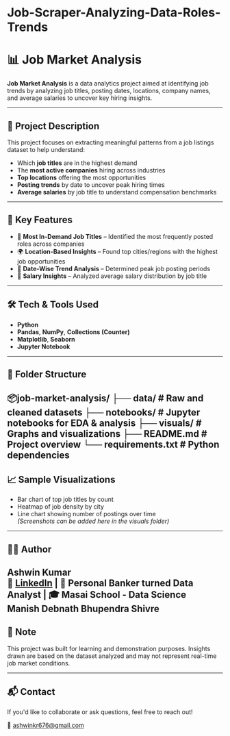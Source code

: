 # Job-Scraper-Analyzing-Data-Roles-Trends
# 📊 Job Market Analysis

**Job Market Analysis** is a data analytics project aimed at identifying job trends by analyzing job titles, posting dates, locations, company names, and average salaries to uncover key hiring insights.

---

## 🚀 Project Description

This project focuses on extracting meaningful patterns from a job listings dataset to help understand:

- Which **job titles** are in the highest demand
- The **most active companies** hiring across industries
- **Top locations** offering the most opportunities
- **Posting trends** by date to uncover peak hiring times
- **Average salaries** by job title to understand compensation benchmarks

---

## 🔑 Key Features

- 📌 **Most In-Demand Job Titles** – Identified the most frequently posted roles across companies  
- 🌍 **Location-Based Insights** – Found top cities/regions with the highest job opportunities  
- 📅 **Date-Wise Trend Analysis** – Determined peak job posting periods  
- 💼 **Salary Insights** – Analyzed average salary distribution by job title

---

## 🛠️ Tech & Tools Used

- **Python**
- **Pandas**, **NumPy**, **Collections (Counter)**
- **Matplotlib**, **Seaborn**
- **Jupyter Notebook**

---

## 📁 Folder Structure
📦job-market-analysis/
├── data/ # Raw and cleaned datasets
├── notebooks/ # Jupyter notebooks for EDA & analysis
├── visuals/ # Graphs and visualizations
├── README.md # Project overview
└── requirements.txt # Python dependencies
---

## 📈 Sample Visualizations

- Bar chart of top job titles by count  
- Heatmap of job density by city  
- Line chart showing number of postings over time  
*(Screenshots can be added here in the visuals folder)*

---

## 👨‍💻 Author

**Ashwin Kumar**  
🔗 [LinkedIn](https://www.linkedin.com/in/ashwin-kumar-9449b0164/) | 💼 Personal Banker turned Data Analyst | 🎓 Masai School - Data Science  
**Manish Debnath**
**Bhupendra Shivre**
---

## 📌 Note

This project was built for learning and demonstration purposes. Insights drawn are based on the dataset analyzed and may not represent real-time job market conditions.

---

## 📬 Contact

If you'd like to collaborate or ask questions, feel free to reach out!

📧 ashwinkr676@gmail.com



